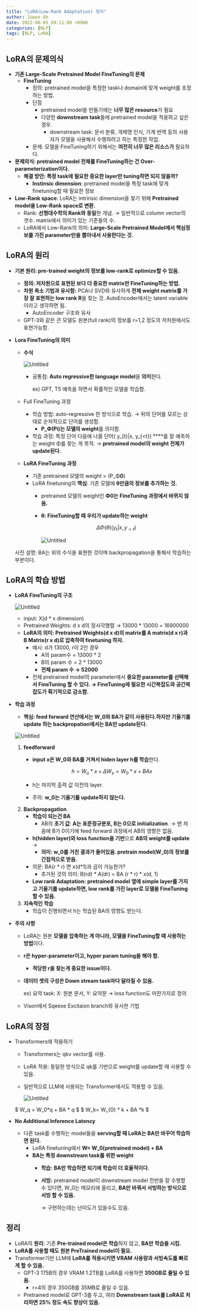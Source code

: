 ```yaml
---
title: "LoRA(Low-Rank Adaptation) 정리"
author: Juwon Oh
date: 2022-06-05 09:11:00 +0900
categories: [NLP]
tags: [NLP, LoRA]
---
```


## LoRA의 문제의식

- **기존 Large-Scale Pretrained Model FineTuning의 문제**
    - **FineTuning**
        - 정의: pretrained model을 특정한 task나 domain에 맞게 weight를 조정하는 방법.
        - 단점
            - pretrained model을 만들기에는 **너무 많은 resource**가 필요
            - 다양한 **downstream task**들에 pretrained model을 적용하고 싶은 경우.
                - downstream task: 문서 분류, 개체명 인식, 기계 번역 등의 사용자가 모델을 사용해서 수행하려고 하는 특정한 작업.
        - 문제: 모델을 FineTuning하기 위해서는 **여전히 너무 많은 리소스가** 필요하다.
- **문제의식: pretrained model 전체를 FineTuning하는 건 Over-parameterization이다.**
    - **해결 방안: 특정 task에 필요한 중요한 layer만 tuning하면 되지 않을까?**
        - **Instinsic dimension**: pretrained model을 특정 task에 맞게 finetuning할 때 필요한 정보    
- **Low-Rank space**: LoRA는 intrinsic dimension을 찾기 위해 **Pretrained model을 Low-Rank space로 변환.**
    - Rank: **선형대수학의 Rank와 동일**한 개념. → 일반적으로 column vector의 갯수. matrix에서 의미가 있는 기준들의 수.
    - LoRA에서 Low-Rank의 의미: **Large-Scale Pretrained Model에서 핵심정보를 가진 parameter만을 뽑아내서 사용한다는 것.**

## LoRA의 원리

- **기본 원리: pre-trained weight의 정보를 low-rank로 optimize할 수 있음.**
    - **정의: 저차원으로 표현된 보다 더 중요한 matrix만 FineTuning하는 방법.**
    - **차원 축소 기법과 유사함:** PCA나 SVD와 유사하게 **전체 weight matrix를 가장 잘 표현하는 low rank R**을 찾는 것. AutoEncoder에서는 latent variable이라고 생각하면 됨.
        - AutoEncoder 구조와 유사
    - GPT-3와 같은 큰 모델도 원본(full rank)의 정보를 r=1,2 정도의 저차원에서도 표현가능함.
- **Lora FineTuning의 의미**
    - **수식**
        
        ![Untitled](https://s3-us-west-2.amazonaws.com/secure.notion-static.com/733b4406-19a6-4ac4-9f99-129d82fa9509/Untitled.png)
        
        - 공통점: **Auto regressive한 language model**을 **의미**한다.
            
            ex) GPT, T5 예측을 하면서 확률적인 모델을 학습함. 
            
    - Full FineTuning 과정
        - 학습 방법: auto-regressive 한 방식으로 학습. → 뒤의 단어를 모르는 상태로 순차적으로 단어를 생성함.
            - **P_Φ(Pi)는 모델의 weight**를 의미함.
        - 학습 과정: 특정 단어 다음에 나올 단어( y_{t}|x, y_{<t}) ****를 잘 예측하는 weight Φ를 찾는 게 목적. → **pretrained model의 weight 전체가 update된다.**
    - **LoRA FineTuning 과정**
        - 기존 pretrained 모델의 weight = (P_Φ**0**)
        - LoRA finetuning의 **핵심**: 기존 모델에 **θ만큼의 정보를 추가하는 것.**
            - pretrained 모델의 weight인 **Φ0는 FineTuning 과정에서 바뀌지 않음.**
            - **θ: FineTuning할 때 우리가 update하는 weight**
                
                $$
                \Delta \Phi(\theta)(y_t|x,y_{<t})
                $$
                
                ![Untitled](https://s3-us-west-2.amazonaws.com/secure.notion-static.com/b651f062-8d89-4149-8cab-e348e562a6a5/Untitled.png)
                
    
    사진 설명: BA는 위의 수식을 표현한 것이며 backpropagation을 통해서 학습하는 부분이다.

## LoRA의 학습 방법

- **LoRA FineTuning의 구조**
    
    ![Untitled](https://s3-us-west-2.amazonaws.com/secure.notion-static.com/24a60777-007e-4530-9f89-a1e919fb618e/Untitled.png)
    
    - input: X(d * x dimension)
    - Pretrained Weights: d x d의 정사각행렬 → 13000 * 13000 = 16900000
    - **LoRA의 의미: Pretrained Weights(d x d)의 matrix를 A matrix(d x r)과 B Matrix(r x d)로 압축하여 finetuning 하자.**
        - 예시: d가 13000, r이 2인 경우
            - A의 param수 = 13000 * 2
            - B의 param 수 = 2 * 13000
            - **전체 param 수 → 52000**
        - 전체 pretrained model의 parameter에서 **중요한 parameter를 선택해서 FineTuning 할 수 있다. → FineTuning에 필요한 시간복잡도와 공간복잡도가 획기적으로 감소함.**
- **학습 과정**
    - **핵심: feed forward 연산에서는 W_0와 BA가 같이 사용된다.하지만 기울기를 update 하는 backpropation에서는 BA만 update된다.**
    
    ![Untitled](https://s3-us-west-2.amazonaws.com/secure.notion-static.com/f19ba83d-ee13-45a2-8aeb-46965e29c867/Untitled.png)
    
    1. **feedforward**
        - **input x은 W_0와 BA를 거쳐서 hiden layer h를 학습**한다.
            
            $$
            h = W_o * x + \Delta W_x = W_{0} * x + BAx
            $$
            
        - h는 마지막 출력 값 이전의 layer.
        - 주의: **w_0는 기울기를 update하지 않는다.**
    2. **Backpropagation**
        - **학습이 되는건 BA**
            - AB의 **초기 값**: **A는 표준정규분포, B는 0으로 initialization**. → 맨 처음에 B가 0이기에 feed forward 과정에서 AB의 영향은 없음.
        - **h(hidden layer)와 loss function을 기반**으로 **AB의 weight를 update** →
            - **의미: w_0를 거친 결과가 들어있음. pretrain model(W_0)의 정보를 간접적으로 받음.**
        - 의문: BA(r * r) 면 x(d*1)과 곱이 가능한가?
            - 추가된 것의 의미: B(r*d) * A(d*r) = BA (r * r) * x(d, 1)
        - **Low rank Adaptation:** **pretrained model 옆에 simple layer를 가지고 기울기를 update하면, low rank를 가진 layer로 모델을 FineTuning 할 수 있음.**
    3. **지속적인 학습**
        - 학습이 진행되면서 h는 학습된 BA의 영향도 받는다.
- **주의 사항**
    - LoRA는 원본 **모델을 압축하는 게 아니라, 모델을 FineTuning할 때 사용하는 방법**이다.
    - **r은 hyper-parameter이고, hyper param tuning을 해야 함.**
        - **적당한 r을 찾는게 중요한 issue이다.**
    - **데이터 셋의 구성은 Down stream task마다 달라질 수 있음.**
        
         ex) 요약 task: X: 원본 문서, Y: 요약문 → loss function도 마찬가지로 정의
        
    - Vison에서 Sqeexe Excitaion branch와 유사한 기법

## LoRA의 장점

- Transformers에 적용하기
    - Transformers는 qkv vector를 사용.
    - LoRA 적용: 동일한 방식으로 qk를 기반으로 weight를 update할 때 사용할 수 있음.
    - 일반적으로 LLM에 사용되는 Transformer에서도 적용할 수 있음.
        
        ![Untitled](https://s3-us-west-2.amazonaws.com/secure.notion-static.com/360e0348-b192-4ecf-b30e-6061f5e03e40/Untitled.png)
        
    
    $ W_q = W_0*q + BA * q $
    $ W_k= W_{0} * k + BA *k $

- **No Additional Inference Latency**
    - 다른 task를 수행하는 model들을 **serving할 때 LoRA는 BA만 바꾸어 학습하면 된다.**
        - LoRA finetuning에서 **W= W_0(pretrained model) + BA**
        - **BA는 특정 downstream task를 위한 weight**
            - **학습:** **BA만 학습하면 되기에 학습이 더 효율적이다.**
            - **서빙:** pretrained model이 downstream model 전반을 잘 수행할 수 있다면, W_0는 메모리에 올리고, **BA만 바꿔서 서빙하는 방식으로 서빙 할 수 있음.**
                
                → 구현하는데는 난이도가 있을수도 있음.

## 정리

- LoRA의 **원리**: 기존 **Pre-trained model은 학습**하지 않고, **BA만 학습을 시킴.**
- **LoRA를 사용할 때도 원본 PreTrained model이 필요.**
- Transformer기반 LLM에 **LoRA를 적용시키면 VRAM 사용량과 서빙속도를 빠르게 할 수 있음.**
    - GPT-3 175B의 경우 VRAM 1.2TB를 LoRA를 사용하면 **350GB로 줄일 수 있음.**
        - r=4의 경우 350GB를 35MB로 줄일 수 있음.
    - Pretrained model로 GPT-3를 두고, 여러 **Downstream task를 LoRA로 처리하면 25% 정도 속도 향상이 있음.**